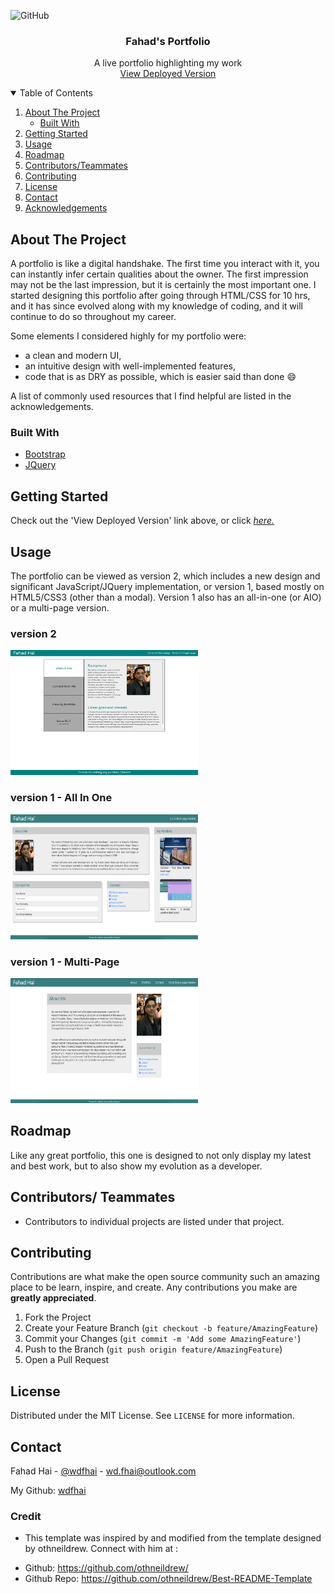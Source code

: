 ![GitHub](https://img.shields.io/github/license/wdfhai/portfolio-live?style=for-the-badge)
<br />

<p align="center">

  <h3 align="center">Fahad's Portfolio</h3>

  <p align="center">
    A live portfolio highlighting my work
    <br />
    <a href="https://wdfhai.github.io/portfolio-live/index.html">View Deployed Version</a>
  </p>
</p>

<details open="open">
  <summary>Table of Contents</summary>
  <ol>
    <li>
      <a href="#about-the-project">About The Project</a>
      <ul>
        <li><a href="#built-with">Built With</a></li>
      </ul>
    </li>
    <li>
      <a href="#getting-started">Getting Started</a>
    </li>
    <li><a href="#usage">Usage</a></li>
    <li><a href="#roadmap">Roadmap</a></li>
    <li><a href="#contributors">Contributors/Teammates</a></li>
    <li><a href="#contributing">Contributing</a></li>
    <li><a href="#license">License</a></li>
    <li><a href="#contact">Contact</a></li>
    <li><a href="#acknowledgements">Acknowledgements</a></li>
  </ol>
</details>

## About The Project

A portfolio is like a digital handshake. The first time you interact with it, you can instantly infer certain qualities about the owner. The first impression may not be the last impression, but it is certainly the most important one. I started designing this portfolio after going through HTML/CSS for 10 hrs, and it has since evolved along with my knowledge of coding, and it will continue to do so throughout my career.

Some elements I considered highly for my portfolio were:

- a clean and modern UI,
- an intuitive design with well-implemented features,
- code that is as DRY as possible, which is easier said than done :smile:

A list of commonly used resources that I find helpful are listed in the acknowledgements.

### Built With

- [Bootstrap](https://getbootstrap.com)
- [JQuery](https://jquery.com/)

## Getting Started

Check out the 'View Deployed Version' link above, or click <span><a href="https://wdfhai.github.io/portfolio-live/index.html" alt="link to deployed version"><em>here.</em></a></span>

## Usage

The portfolio can be viewed as version 2, which includes a new design and significant JavaScript/JQuery implementation, or version 1, based mostly on HTML5/CSS3 (other than a modal). Version 1 also has an all-in-one (or AIO) or a multi-page version.

<h3>version 2</h3>
<img src="./images/v2_preview.png" height="200px" width="300px" alt="preview of version 2">
<br>
<h3>version 1 - All In One</h3>
<img src="./previous_versions/images/portfolio_v1-aio-preview.png" height="200px" width="300px" alt="preview of AIO version">
<br>
<h3>version 1 - Multi-Page</h3>
<img src="./previous_versions/images/portfolio_v1-multi-preview.png" height="200px" width="300px" alt="preview of multi-page version">
<br>

## Roadmap

Like any great portfolio, this one is designed to not only display my latest and best work, but to also show my evolution as a developer.

## Contributors/ Teammates

- Contributors to individual projects are listed under that project.

## Contributing

Contributions are what make the open source community such an amazing place to be learn, inspire, and create. Any contributions you make are **greatly appreciated**.

1. Fork the Project
2. Create your Feature Branch (`git checkout -b feature/AmazingFeature`)
3. Commit your Changes (`git commit -m 'Add some AmazingFeature'`)
4. Push to the Branch (`git push origin feature/AmazingFeature`)
5. Open a Pull Request

## License

Distributed under the MIT License. See `LICENSE` for more information.

## Contact

Fahad Hai - [@wdfhai](https://twitter.com/wdfhai) - wd.fhai@outlook.com

My Github: [wdfhai](https://github.com/wdfhai)

### Credit

- This template was inspired by and modified from the template designed by othneildrew. Connect with him at :

* Github: https://github.com/othneildrew/
* Github Repo: https://github.com/othneildrew/Best-README-Template
